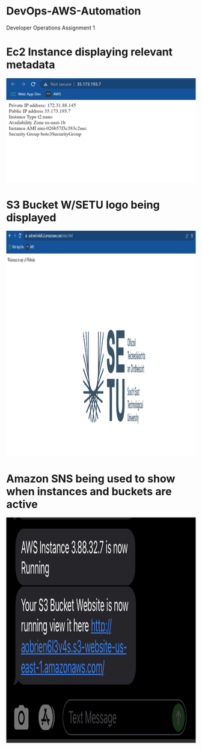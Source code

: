 # DevOps-AWS-Automation


Developer Operations Assignment 1


# Ec2 Instance displaying relevant metadata
<img src="ec2.png" alt="Ec2" class="center">
</p>




# S3 Bucket W/SETU logo being displayed
<img src="s3.png" alt="Ec2" style="width:800px;height:600px;" class="center">
</p>


# Amazon SNS being used to show when instances and buckets are active

<img src="sns.jpg" alt="Ec2" style="width:800px;height:600px;" class="center">
</p>



